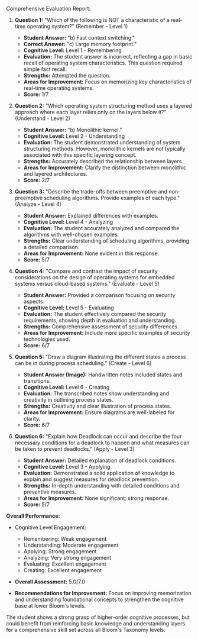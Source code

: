 Comprehensive Evaluation Report:

1. **Question 1:** "Which of the following is NOT a characteristic of a real-time operating system?" (Remember - Level 1)
   - **Student Answer:** "b) Fast context switching."
   - **Correct Answer:** "c) Large memory footprint."
   - **Cognitive Level:** Level 1 - Remembering
   - **Evaluation:** The student answer is incorrect, reflecting a gap in basic recall of operating system characteristics. This question required simple fact recall.
   - **Strengths:** Attempted the question.
   - **Areas for Improvement:** Focus on memorizing key characteristics of real-time operating systems.
   - **Score:** 1/7

2. **Question 2:** "Which operating system structuring method uses a layered approach where each layer relies only on the layers below it?" (Understand - Level 2)
   - **Student Answer:** "b) Monolithic kernel."
   - **Cognitive Level:** Level 2 - Understanding
   - **Evaluation:** The student demonstrated understanding of system structuring methods. However, monolithic kernels are not typically associated with this specific layering concept.
   - **Strengths:** Accurately described the relationship between layers.
   - **Areas for Improvement:** Clarify the distinction between monolithic and layered architectures.
   - **Score:** 2/7

3. **Question 3:** "Describe the trade-offs between preemptive and non-preemptive scheduling algorithms. Provide examples of each type." (Analyze - Level 4)
   - **Student Answer:** Explained differences with examples.
   - **Cognitive Level:** Level 4 - Analyzing
   - **Evaluation:** The student accurately analyzed and compared the algorithms with well-chosen examples.
   - **Strengths:** Clear understanding of scheduling algorithms, providing a detailed comparison.
   - **Areas for Improvement:** None evident in this response.
   - **Score:** 5/7

4. **Question 4:** "Compare and contrast the impact of security considerations on the design of operating systems for embedded systems versus cloud-based systems." (Evaluate - Level 5)
   - **Student Answer:** Provided a comparison focusing on security aspects.
   - **Cognitive Level:** Level 5 - Evaluating
   - **Evaluation:** The student effectively compared the security requirements, showing depth in evaluation and understanding.
   - **Strengths:** Comprehensive assessment of security differences.
   - **Areas for Improvement:** Include more specific examples of security technologies used.
   - **Score:** 6/7

5. **Question 5:** "Draw a diagram illustrating the different states a process can be in during process scheduling." (Create - Level 6)
   - **Student Answer (Image):** Handwritten notes included states and transitions.
   - **Cognitive Level:** Level 6 - Creating
   - **Evaluation:** The transcribed notes show understanding and creativity in outlining process states.
   - **Strengths:** Creativity and clear illustration of process states.
   - **Areas for Improvement:** Ensure diagrams are well-labeled for clarity.
   - **Score:** 6/7

6. **Question 6:** "Explain how Deadlock can occur and describe the four necessary conditions for a deadlock to happen and what measures can be taken to prevent deadlocks." (Apply - Level 3)
   - **Student Answer:** Detailed explanation of deadlock conditions.
   - **Cognitive Level:** Level 3 - Applying
   - **Evaluation:** Demonstrated a solid application of knowledge to explain and suggest measures for deadlock prevention.
   - **Strengths:** In-depth understanding with detailed conditions and preventive measures.
   - **Areas for Improvement:** None significant; strong response.
   - **Score:** 5/7

**Overall Performance:**

- Cognitive Level Engagement:
  - Remembering: Weak engagement
  - Understanding: Moderate engagement
  - Applying: Strong engagement
  - Analyzing: Very strong engagement
  - Evaluating: Excellent engagement
  - Creating: Excellent engagement

- **Overall Assessment:** 5.0/7.0
- **Recommendations for Improvement:** Focus on improving memorization and understanding foundational concepts to strengthen the cognitive base at lower Bloom's levels.

The student shows a strong grasp of higher-order cognitive processes, but could benefit from reinforcing basic knowledge and understanding layers for a comprehensive skill set across all Bloom's Taxonomy levels.